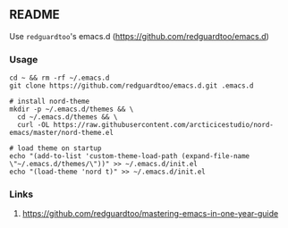 ## README
Use `redguardtoo`'s emacs.d (https://github.com/redguardtoo/emacs.d)

### Usage

```terminal
cd ~ && rm -rf ~/.emacs.d
git clone https://github.com/redguardtoo/emacs.d.git .emacs.d

# install nord-theme
mkdir -p ~/.emacs.d/themes && \
  cd ~/.emacs.d/themes && \
  curl -OL https://raw.githubusercontent.com/arcticicestudio/nord-emacs/master/nord-theme.el

# load theme on startup
echo "(add-to-list 'custom-theme-load-path (expand-file-name \"~/.emacs.d/themes/\"))" >> ~/.emacs.d/init.el
echo "(load-theme 'nord t)" >> ~/.emacs.d/init.el

```

### Links

1. <https://github.com/redguardtoo/mastering-emacs-in-one-year-guide>
